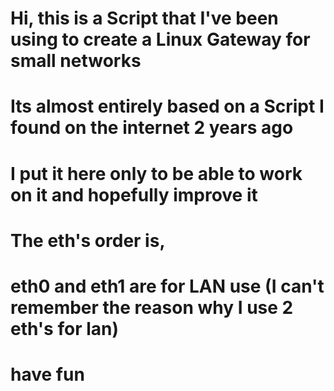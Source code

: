 # Hi, this is a Script that I've been using to create a Linux Gateway for small networks
# Its almost entirely based on a Script I found on the internet 2 years ago
#
# I put it here only to be able to work on it and hopefully improve it
#
# The eth's order is,
#
# eth0 and eth1 are for LAN use (I can't remember the reason why I use 2 eth's for lan)
#
# have fun
